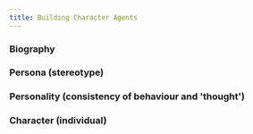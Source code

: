```yaml
---
title: Building Character Agents
---
```


### Biography


### Persona (stereotype)


### Personality (consistency of behaviour and 'thought')


### Character (individual)